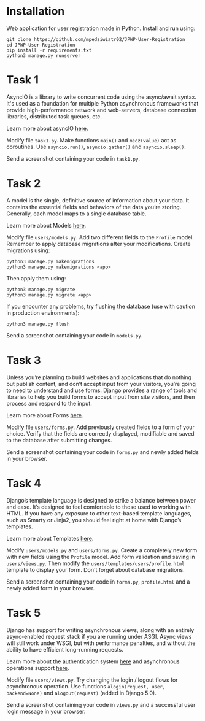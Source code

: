 # Installation

Web application for user registration made in Python. Install and run using:

```
git clone https://github.com/mpedziwiatr02/JPWP-User-Registration
cd JPWP-User-Registration
pip install -r requirements.txt
python3 manage.py runserver
```

# Task 1

AsyncIO is a library to write concurrent code using the async/await syntax. It's used as a foundation for multiple Python asynchronous frameworks that provide high-performance network and web-servers, database connection libraries, distributed task queues, etc.

Learn more about asyncIO [here](https://docs.python.org/3/library/asyncio.html).

Modify file `task1.py`. Make functions `main()` and `mecz(value)` act as coroutines. Use `asyncio.run()`, `asyncio.gather()` and `asyncio.sleep()`.

Send a screenshot containing your code in `task1.py`.

# Task 2

A model is the single, definitive source of information about your data. It contains the essential fields and behaviors of the data you’re storing. Generally, each model maps to a single database table.

Learn more about Models [here](https://docs.djangoproject.com/en/5.0/topics/db/models/).

Modify file `users/models.py`. Add two different fields to the `Profile` model. Remember to apply database migrations after your modifications. Create migrations using:

```
python3 manage.py makemigrations
python3 manage.py makemigrations <app>
```

Then apply them using:

```
python3 manage.py migrate
python3 manage.py migrate <app>
```

If you encounter any problems, try flushing the database (use with caution in production environments):

```
python3 manage.py flush
```

Send a screenshot containing your code in `models.py`.

# Task 3

Unless you’re planning to build websites and applications that do nothing but publish content, and don’t accept input from your visitors, you’re going to need to understand and use forms. Django provides a range of tools and libraries to help you build forms to accept input from site visitors, and then process and respond to the input.

Learn more about Forms [here](https://docs.djangoproject.com/en/5.0/topics/forms/).

Modify file `users/forms.py`. Add previously created fields to a form of your choice. Verify that the fields are correctly displayed, modifiable and saved to the database after submitting changes.

Send a screenshot containing your code in `forms.py` and newly added fields in your browser.

# Task 4

Django’s template language is designed to strike a balance between power and ease. It’s designed to feel comfortable to those used to working with HTML. If you have any exposure to other text-based template languages, such as Smarty or Jinja2, you should feel right at home with Django’s templates.

Learn more about Templates [here](https://docs.djangoproject.com/en/5.0/ref/templates/language/).

Modify `users/models.py` and `users/forms.py`. Create a completely new form with new fields using the `Profile` model. Add form validation and saving in `users/views.py`. Then modify the `users/templates/users/profile.html` template to display your form. Don't forget about database migrations.

Send a screenshot containing your code in `forms.py`, `profile.html` and a newly added form in your browser.

# Task 5

Django has support for writing asynchronous views, along with an entirely async-enabled request stack if you are running under ASGI. Async views will still work under WSGI, but with performance penalties, and without the ability to have efficient long-running requests.

Learn more about the authentication system [here](https://docs.djangoproject.com/en/5.0/topics/auth/default/) and asynchronous operations support [here](https://docs.djangoproject.com/en/5.0/topics/async/).

Modify file `users/views.py`. Try changing the login / logout flows for asynchronous operation. Use functions `alogin(request, user, backend=None)` and `alogout(request)` (added in Django 5.0).

Send a screenshot containing your code in `views.py` and a successful user login message in your browser.
